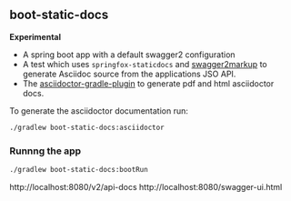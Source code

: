 ## boot-static-docs

__Experimental__
- A spring boot app with a default swagger2 configuration
- A test which uses `springfox-staticdocs` and [swagger2markup](https://github.com/RobWin/swagger2markup) to generate 
 Asciidoc source from the applications JSO API.
- The [asciidoctor-gradle-plugin](https://github.com/asciidoctor/asciidoctor-gradle-plugin) to generate pdf and html asciidoctor docs.
 
 
To generate the asciidoctor documentation run:
 
```bash
./gradlew boot-static-docs:asciidoctor
```

### Runnng the app
```bash
./gradlew boot-static-docs:bootRun 
```

http://localhost:8080/v2/api-docs
http://localhost:8080/swagger-ui.html
